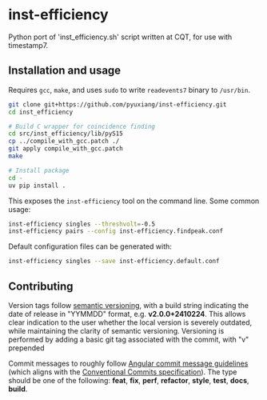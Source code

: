 # inst-efficiency

Python port of 'inst_efficiency.sh' script written at CQT, for use with timestamp7.

## Installation and usage

Requires `gcc`, `make`, and uses `sudo` to write `readevents7` binary to `/usr/bin`.

```bash
git clone git+https://github.com/pyuxiang/inst-efficiency.git
cd inst_efficiency

# Build C wrapper for coincidence finding
cd src/inst_efficiency/lib/pyS15
cp ../compile_with_gcc.patch ./
git apply compile_with_gcc.patch
make

# Install package
cd -
uv pip install .
```

This exposes the `inst-efficiency` tool on the command line. Some common usage:

```bash
inst-efficiency singles --threshvolt=-0.5
inst-efficiency pairs --config inst-efficiency.findpeak.conf
```

Default configuration files can be generated with:

```bash
inst-efficiency singles --save inst-efficiency.default.conf
```

## Contributing

Version tags follow [semantic versioning](https://semver.org/spec/v2.0.0.html), with a build string indicating the date of release in "YYMMDD" format, e.g. **v2.0.0+2410224**. This allows clear indication to the user whether the local version is severely outdated, while maintaining the clarity of semantic versioning. Versioning is performed by adding a basic git tag associated with the commit, with "v" prepended

Commit messages to roughly follow [Angular commit message guidelines](https://github.com/angular/angular/blob/22b96b9/CONTRIBUTING.md#-commit-message-guidelines) (which aligns with the [Conventional Commits specification](https://www.conventionalcommits.org/en/v1.0.0/)). The type should be one of the following: **feat**, **fix**, **perf**, **refactor**, **style**, **test**, **docs**, **build**.

